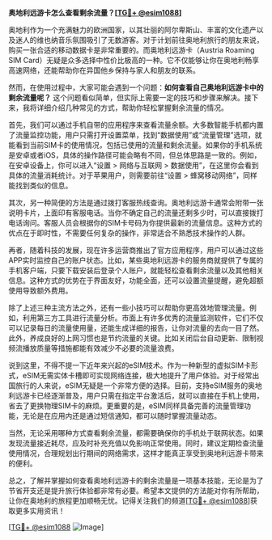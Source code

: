 **奥地利远游卡怎么查看剩余流量？[[TG💪+ @esim1088](https://t.me/s/esim1088)]**

奥地利作为一个充满魅力的欧洲国家，以其壮丽的阿尔卑斯山、丰富的文化遗产以及迷人的维也纳音乐氛围吸引了无数游客。对于计划前往奥地利旅行的朋友来说，购买一张合适的移动数据卡是非常重要的。而奥地利远游卡（Austria Roaming SIM Card）无疑是众多选择中性价比极高的一种。它不仅能够让你在奥地利畅享高速网络，还能帮助你在异国他乡保持与家人和朋友的联系。

然而，在使用过程中，大家可能会遇到一个问题：**如何查看自己奥地利远游卡中的剩余流量呢？** 这个问题看似简单，但实际上需要一定的技巧和步骤来解决。接下来，我将详细介绍几种常见的方式，帮助你轻松掌握剩余流量的情况。

首先，我们可以通过手机自带的应用程序来查看流量余额。大多数智能手机都内置了流量监控功能，用户只需打开设置菜单，找到“数据使用”或“流量管理”选项，就能看到当前SIM卡的使用情况，包括已使用的流量和剩余流量。如果你的手机系统是安卓或者iOS，具体的操作路径可能会略有不同，但总体思路是一致的。例如，在安卓设备上，你可以进入“设置 > 网络与互联网 > 数据使用”，在这里你会看到具体的流量消耗统计。对于苹果用户，则需要前往“设置 > 蜂窝移动网络”，同样能找到类似的信息。

其次，另一种简便的方法是通过拨打客服热线查询。奥地利远游卡通常会附带一张说明卡片，上面印有客服电话。当你不确定自己的流量还剩多少时，可以直接拨打电话询问。客服人员会根据你的SIM卡号码为你提供最新的流量信息。这种方式的优点在于即时性，不需要任何复杂的操作，非常适合不熟悉技术操作的人群。

再者，随着科技的发展，现在许多运营商推出了官方应用程序，用户可以通过这些APP实时监控自己的账户状态。比如，某些奥地利远游卡的服务商就提供了专属的手机客户端，只要下载安装后登录个人账户，就能轻松查看剩余流量以及其他相关信息。这种方式的优势在于界面友好，功能全面，还可以设置流量提醒，避免超额使用导致额外费用。

除了上述三种主流方法之外，还有一些小技巧可以帮助你更高效地管理流量。例如，利用第三方工具进行流量分析。市面上有许多优秀的流量监测软件，它们不仅可以记录每日的流量使用量，还能生成详细的报告，让你对流量的去向一目了然。此外，养成良好的上网习惯也是节约流量的关键。比如关闭后台自动更新、限制视频流播放质量等措施都能有效减少不必要的流量浪费。

说到这里，不得不提一下近年来兴起的eSIM技术。作为一种新型的虚拟SIM卡形式，eSIM无需实体卡槽即可实现网络连接，极大地提升了用户体验。对于经常出国旅行的人来说，eSIM无疑是一个非常方便的选择。目前，支持eSIM服务的奥地利远游卡已经逐渐普及，用户只需在指定平台激活后，就可以直接在手机上使用，省去了更换物理SIM卡的麻烦。更重要的是，eSIM同样具备完善的流量管理功能，无论是在应用内还是通过短信通知，都可以随时掌握流量动态。

当然，无论采用哪种方式查看剩余流量，都需要确保你的手机处于联网状态。如果发现流量接近耗尽，应及时补充充值以免影响正常使用。同时，建议定期检查流量使用情况，合理规划出行期间的网络需求，这样才能真正享受到奥地利远游卡带来的便利。

总之，了解并掌握如何查看奥地利远游卡的剩余流量是一项基本技能，无论是为了节省开支还是提升旅行体验都非常有必要。希望本文提供的方法能对你有所帮助，让你在奥地利的旅程更加顺畅无忧。记得关注我们的频道[[TG💪+ @esim1088](https://t.me/s/esim1088)]获取更多实用资讯！

[[TG💪+ @esim1088](https://t.me/s/esim1088) ![Image](https://i.postimg.cc/4NQfJmqS/Snipaste-2025-05-13-00-14-12.png)]
